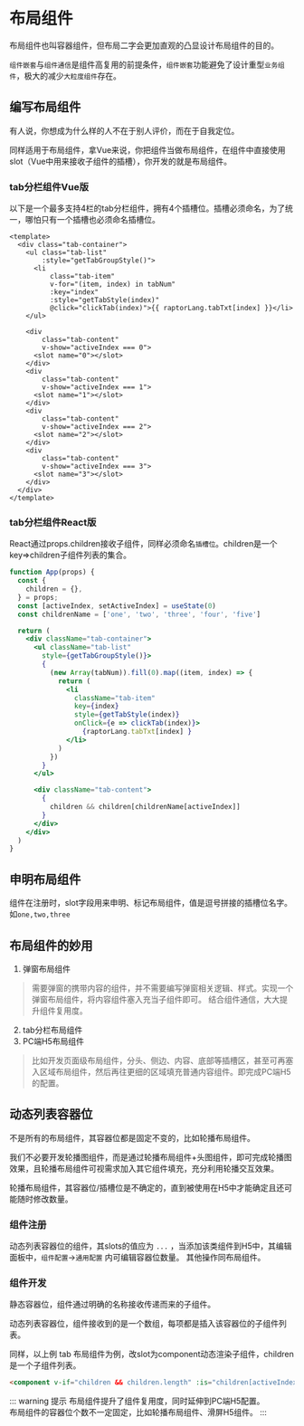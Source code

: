 # 布局组件
布局组件也叫容器组件，但布局二字会更加直观的凸显设计布局组件的目的。

`组件嵌套`与`组件通信`是组件高复用的前提条件，`组件嵌套`功能避免了设计重型`业务组件`，极大的减少`大粒度组件`存在。

## 编写布局组件
有人说，你想成为什么样的人不在于别人评价，而在于自我定位。

同样适用于布局组件，拿Vue来说，你把组件当做布局组件，在组件中直接使用slot（Vue中用来接收子组件的插槽），你开发的就是布局组件。

### tab分栏组件Vue版
以下是一个最多支持4栏的tab分栏组件，拥有4个插槽位。插槽必须命名，为了统一，哪怕只有一个插槽也必须命名插槽位。
```Vue
<template>
  <div class="tab-container">
    <ul class="tab-list"
        :style="getTabGroupStyle()">
      <li
          class="tab-item"
          v-for="(item, index) in tabNum"
          :key="index"
          :style="getTabStyle(index)"
          @click="clickTab(index)">{{ raptorLang.tabTxt[index] }}</li>
    </ul>

    <div
        class="tab-content"
        v-show="activeIndex === 0">
      <slot name="0"></slot>
    </div>
    <div
        class="tab-content"
        v-show="activeIndex === 1">
      <slot name="1"></slot>
    </div>
    <div
        class="tab-content"
        v-show="activeIndex === 2">
      <slot name="2"></slot>
    </div>
    <div
        class="tab-content"
        v-show="activeIndex === 3">
      <slot name="3"></slot>
    </div>
  </div>
</template>
```

### tab分栏组件React版
React通过props.children接收子组件，同样必须命名`插槽位`。children是一个key=>children子组件列表的集合。
```jsx
function App(props) {
  const {
    children = {},
  } = props;
  const [activeIndex, setActiveIndex] = useState(0)
  const childrenName = ['one', 'two', 'three', 'four', 'five']

  return (
    <div className="tab-container">
      <ul className="tab-list"
        style={getTabGroupStyle()}>
        {
          (new Array(tabNum)).fill(0).map((item, index) => {
            return (
              <li
                className="tab-item"
                key={index}
                style={getTabStyle(index)}
                onClick={e => clickTab(index)}>
                  {raptorLang.tabTxt[index] }
              </li>
            )
          })
        }
      </ul>

      <div className="tab-content">
        {
          children && children[childrenName[activeIndex]]
        }
      </div>
    </div>
  )
}
```
## 申明布局组件
组件在注册时，slot字段用来申明、标记布局组件，值是逗号拼接的插槽位名字。如`one,two,three`

## 布局组件的妙用
1. 弹窗布局组件
> 需要弹窗的携带内容的组件，并不需要编写弹窗相关逻辑、样式。实现一个弹窗布局组件，将内容组件塞入充当子组件即可。
>结合组件通信，大大提升组件复用度。
2. tab分栏布局组件
3. PC端H5布局组件
> 比如开发页面级布局组件，分头、侧边、内容、底部等插槽区，甚至可再塞入区域布局组件，然后再往更细的区域填充普通内容组件。即完成PC端H5的配置。

## 动态列表容器位
不是所有的布局组件，其容器位都是固定不变的，比如轮播布局组件。

我们不必要开发轮播图组件，而是通过轮播布局组件+头图组件，即可完成轮播图效果，且轮播布局组件可视需求加入其它组件填充，充分利用轮播交互效果。

轮播布局组件，其容器位/插槽位是不确定的，直到被使用在H5中才能确定且还可能随时修改数量。

### 组件注册
动态列表容器位的组件，其slots的值应为 `...` ，当添加该类组件到H5中，其编辑面板中，`组件配置`->`通用配置` 内可编辑容器位数量。
其他操作同布局组件。

### 组件开发
静态容器位，组件通过明确的名称接收传递而来的子组件。

动态列表容器位，组件接收到的是一个数组，每项都是插入该容器位的子组件列表。

同样，以上例 tab 布局组件为例，改slot为component动态渲染子组件，children是一个子组件列表。
```html
<component v-if="children && children.length" :is="children[activeIndex]" />
```

::: warning 提示
布局组件提升了组件复用度，同时延伸到PC端H5配置。<br/>
布局组件的容器位个数不一定固定，比如轮播布局组件、滑屏H5组件。
:::